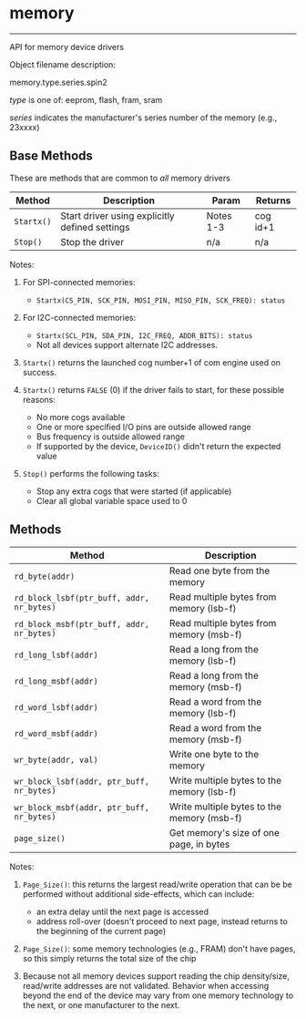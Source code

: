 # memory
--------

API for memory device drivers

Object filename description:

memory.type.series.spin2

_type_ is one of: eeprom, flash, fram, sram

_series_ indicates the manufacturer's series number of the memory (e.g., 23xxxx)


## Base Methods

These are methods that are common to _all_ memory drivers

| Method          | Description                                      | Param     | Returns        |
| --------------- | ------------------------------------------------ | --------- | -------------- |
| `Startx()`      | Start driver using explicitly defined settings   | Notes 1-3 | cog id+1       |
| `Stop()`        | Stop the driver                                  | n/a       | n/a            |

Notes:

1. For SPI-connected memories:
	* `Startx(CS_PIN, SCK_PIN, MOSI_PIN, MISO_PIN, SCK_FREQ): status`

2. For I2C-connected memories:
	* `Startx(SCL_PIN, SDA_PIN, I2C_FREQ, ADDR_BITS): status`
	* Not all devices support alternate I2C addresses.

3. `Startx()` returns the launched cog number+1 of com engine used on success.

4. `Startx()` returns `FALSE` (0) if the driver fails to start, for these possible reasons:
	* No more cogs available
	* One or more specified I/O pins are outside allowed range
	* Bus frequency is outside allowed range
	* If supported by the device, `DeviceID()` didn't return the expected value

5. `Stop()` performs the following tasks:
	* Stop any extra cogs that were started (if applicable)
	* Clear all global variable space used to 0

## Methods

| Method                                        | Description                                     |
| --------------------------------------------- | ----------------------------------------------- |
|`rd_byte(addr)`                                | Read one byte from the memory                   |
|`rd_block_lsbf(ptr_buff, addr, nr_bytes)`      | Read multiple bytes from memory (lsb-f)         |
|`rd_block_msbf(ptr_buff, addr, nr_bytes)`      | Read multiple bytes from memory (msb-f)         |
|`rd_long_lsbf(addr)`                           | Read a long from the memory (lsb-f)             |
|`rd_long_msbf(addr)`                           | Read a long from the memory (msb-f)             |
|`rd_word_lsbf(addr)`                           | Read a word from the memory (lsb-f)             |
|`rd_word_msbf(addr)`                           | Read a word from the memory (msb-f)             |
|`wr_byte(addr, val)`                           | Write one byte to the memory                    |
|`wr_block_lsbf(addr, ptr_buff, nr_bytes)`      | Write multiple bytes to the memory (lsb-f)      |
|`wr_block_msbf(addr, ptr_buff, nr_bytes)`      | Write multiple bytes to the memory (msb-f)      |
|`page_size()`                                  | Get memory's size of one page, in bytes         |

Notes:

1. `Page_Size()`: this returns the largest read/write operation that can be be performed without additional side-effects, which can include:
	* an extra delay until the next page is accessed
	* address roll-over (doesn't proceed to next page, instead returns to the beginning of the current page)

2. `Page_Size()`: some memory technologies (e.g., FRAM) don't have pages, so this simply returns the total size of the chip

3. Because not all memory devices support reading the chip density/size, read/write addresses are not validated. Behavior when accessing beyond the end of the device may vary from one memory technology to the next, or one manufacturer to the next.

